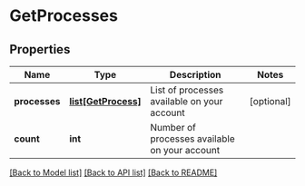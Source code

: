 # GetProcesses

## Properties
Name | Type | Description | Notes
------------ | ------------- | ------------- | -------------
**processes** | [**list[GetProcess]**](GetProcess.md) | List of processes available on your account | [optional] 
**count** | **int** | Number of processes available on your account | 

[[Back to Model list]](../README.md#documentation-for-models) [[Back to API list]](../README.md#documentation-for-api-endpoints) [[Back to README]](../README.md)

